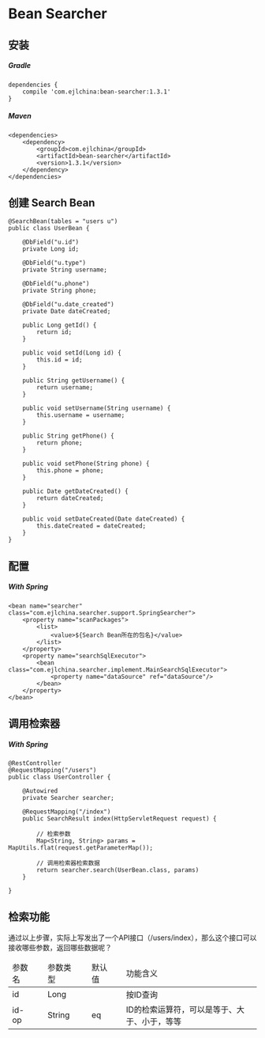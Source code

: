 # Bean Searcher

## 安装 

##### Gradle

```
dependencies {
    compile 'com.ejlchina:bean-searcher:1.3.1'
}

```

##### Maven

```
<dependencies>
	<dependency>
		<groupId>com.ejlchina</groupId>
		<artifactId>bean-searcher</artifactId>
		<version>1.3.1</version>
	</dependency>
</dependencies>
```

## 创建 Search Bean

```
@SearchBean(tables = "users u")
public class UserBean {

	@DbField("u.id")
	private Long id;

	@DbField("u.type")
	private String username;

	@DbField("u.phone")
	private String phone;

	@DbField("u.date_created")
	private Date dateCreated;

	public Long getId() {
		return id;
	}

	public void setId(Long id) {
		this.id = id;
	}

	public String getUsername() {
		return username;
	}

	public void setUsername(String username) {
		this.username = username;
	}

	public String getPhone() {
		return phone;
	}

	public void setPhone(String phone) {
		this.phone = phone;
	}

	public Date getDateCreated() {
		return dateCreated;
	}

	public void setDateCreated(Date dateCreated) {
		this.dateCreated = dateCreated;
	}
}

```

## 配置

##### With Spring

```
<bean name="searcher" class="com.ejlchina.searcher.support.SpringSearcher">
	<property name="scanPackages">
		<list>  
	        <value>${Search Bean所在的包名}</value>  
    	</list>
	</property>
	<property name="searchSqlExecutor">
		<bean class="com.ejlchina.searcher.implement.MainSearchSqlExecutor">
			<property name="dataSource" ref="dataSource"/>
		</bean>
	</property>
</bean>
```

## 调用检索器

##### With Spring

```
@RestController
@RequestMapping("/users")
public class UserController {

	@Autowired
	private Searcher searcher;

	@RequestMapping("/index")
	public SearchResult index(HttpServletRequest request) {
		
		// 检索参数
		Map<String, String> params = MapUtils.flat(request.getParameterMap());
		
		// 调用检索器检索数据
		return searcher.search(UserBean.class, params)
	}

}
```

## 检索功能

通过以上步骤，实际上写发出了一个API接口（/users/index），那么这个接口可以接收哪些参数，返回哪些数据呢？

<table>
	<thead>
		<tr>
			<td>参数名<td>
			<td>参数类型<td>
			<td>默认值<td>
			<td>功能含义<td>
		</tr>
	<thead>
	<tbody>
		<tr>
			<td>id<td>
			<td>Long<td>
			<td><td>
			<td>按ID查询<td>
		</tr>
		<tr>
			<td>id-op<td>
			<td>String<td>
			<td>eq<td>
			<td>ID的检索运算符，可以是等于、大于、小于，等等<td>
		</tr>
	</tbody>
</table>












